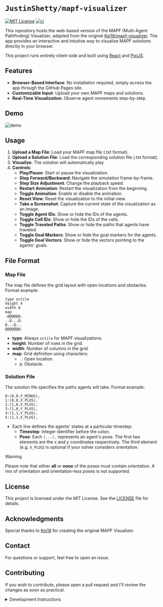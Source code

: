 # `JustinShetty/mapf-visualizer`

[![MIT License](http://img.shields.io/badge/license-MIT-blue.svg?style=flat)](LICENSE)
[![ci](https://github.com/JustinShetty/mapf-visualizer/actions/workflows/ci.yml/badge.svg)](https://github.com/JustinShetty/mapf-visualizer/actions/workflows/ci.yml)

This repository hosts the web-based version of the MAPF (Multi-Agent Pathfinding) Visualizer, adapted from the original [Kei18/mapf-visualizer](https://github.com/Kei18/mapf-visualizer). The app provides an interactive and intuitive way to visualize MAPF solutions directly in your browser.

This project runs entirely client-side and built using [React](https://reactjs.org/) and [PixiJS](https://pixijs.com/).

## Features

- **Browser-Based Interface**: No installation required, simply access the app through the GitHub Pages site.
- **Customizable Input**: Upload your own MAPF maps and solutions.
- **Real-Time Visualization**: Observe agent movements step-by-step.

## Demo
![demo](./assets/demo.gif)

## Usage

1. **Upload a Map File**: Load your MAPF map file (.txt format).
2. **Upload a Solution File**: Load the corresponding solution file (.txt format).
3. **Visualize**: The solution will automatically play
4. **Controls**:
    - **Play/Pause**: Start or pause the visualization.
    - **Step Forward/Backward**: Navigate the simulation frame-by-frame.
    - **Step Size Adjustment**: Change the playback speed.
    - **Restart Animation**: Restart the visualization from the beginning.
    - **Toggle Animation**: Enable or disable the animation.
    - **Reset View**: Reset the visualization to the initial view.
    - **Take a Screenshot**: Capture the current state of the visualization as an image.
    - **Toggle Agent IDs**: Show or hide the IDs of the agents.
    - **Toggle Cell IDs**: Show or hide the IDs of the cells.
    - **Toggle Traveled Paths**: Show or hide the paths that agents have traveled.
    - **Toggle Goal Markers**: Show or hide the goal markers for the agents.
    - **Toggle Goal Vectors**: Show or hide the vectors pointing to the agents' goals.


## File Format

### Map File
The map file defines the grid layout with open locations and obstacles. Format example:
```
type octile
height 4
width 8
map
.@@@@@@.
..@...@.
@...@...
@@@@@@@.
```
- **type**: Always `octile` for MAPF visualizations.
- **height**: Number of rows in the grid.
- **width**: Number of columns in the grid.
- **map**: Grid definition using characters:
  - `.`: Open location.
  - `@`: Obstacle.

### Solution File
The solution file specifies the paths agents will take. Format example:
```
0:(0,0,Y_MINUS),
1:(0,0,X_PLUS),
2:(1,0,X_PLUS),
3:(1,0,Y_PLUS),
4:(1,1,Y_PLUS),
5:(1,1,X_PLUS),
```
- Each line defines the agents' states at a particular timestep:
  - **Timestep**: Integer identifier before the colon.
  - **Pose**: Each `(...),` represents an agent's pose. The first two elements are the x and y coordinates respectively. The third element (e.g. `X_PLUS`) is optional if your solver considers orientation. 

> [!WARNING]
> Please note that either **all** or **none** of the poses must contain orientation. A mix of orientation and orientation-less poses is not supported.

## License

This project is licensed under the MIT License. See the [LICENSE](LICENSE) file for details.

## Acknowledgments

Special thanks to [Kei18](https://github.com/Kei18) for creating the original MAPF Visualizer.

## Contact

For questions or support, feel free to open an issue.

## Contributing
If you wish to contribute, please open a pull request and I'll review the changes as soon as practical.

<details>
  <summary>Development Instructions</summary>

### Running the Development Server

To run the development server locally, follow these steps:

1. **Clone the Repository**:
   ```sh
   git clone https://github.com/JustinShetty/mapf-visualizer.git
   cd mapf-visualizer
   ```

2. **Install Dependencies**:
   ```sh
   npm install
   ```

3. **Start the Development Server**:
   ```sh
   npm run dev
   ```

### Linting the Codebase

To maintain code quality, lint the codebase using the following commands:

1. **Run Linter**:
   ```sh
   npm run lint
   ```

</details>

